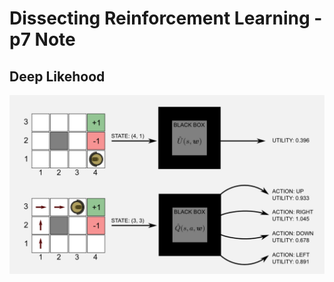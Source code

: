 # Dissecting Reinforcement Learning - p7 Note

## Deep Likehood
![approximation](./img/approximation.png)